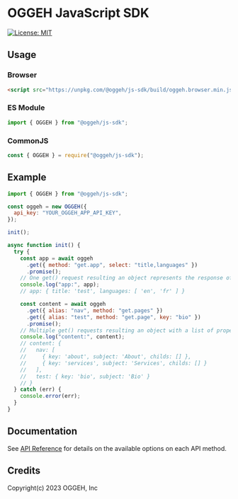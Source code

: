 # OGGEH JavaScript SDK

[![License: MIT](https://img.shields.io/badge/License-MIT-yellow.svg)](https://opensource.org/licenses/MIT)

## Usage

### Browser

```html
<script src="https://unpkg.com/@oggeh/js-sdk/build/oggeh.browser.min.js"></script>
```

### ES Module

```javascript
import { OGGEH } from "@oggeh/js-sdk";
```

### CommonJS

```javascript
const { OGGEH } = require("@oggeh/js-sdk");
```

## Example

```javascript
import { OGGEH } from "@oggeh/js-sdk";

const oggeh = new OGGEH({
  api_key: "YOUR_OGGEH_APP_API_KEY",
});

init();

async function init() {
  try {
    const app = await oggeh
      .get({ method: "get.app", select: "title,languages" })
      .promise();
    // One get() request resulting an object represents the response of the specified method
    console.log("app:", app);
    // app: { title: 'test', languages: [ 'en', 'fr' ] }

    const content = await oggeh
      .get({ alias: "nav", method: "get.pages" })
      .get({ alias: "test", method: "get.page", key: "bio" })
      .promise();
    // Multiple get() requests resulting an object with a list of properties, each property represents the specified method "alias" with a value represents the response of that method
    console.log("content:", content);
    // content: {
    //   nav: [
    //     { key: 'about', subject: 'About', childs: [] },
    //     { key: 'services', subject: 'Services', childs: [] }
    //   ],
    //   test: { key: 'bio', subject: 'Bio' }
    // }
  } catch (err) {
    console.error(err);
  }
}
```

## Documentation

See [API Reference](https://docs.oggeh.com/#reference-section) for details on the available options on each API method.

## Credits

Copyright(c) 2023 OGGEH, Inc

